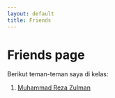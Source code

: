 ```yaml
---
layout: default
title: Friends
---
```


# Friends page

Berikut teman-teman saya di kelas:
1. [Muhammad Reza Zulman](https://mohdrzu.github.io)
